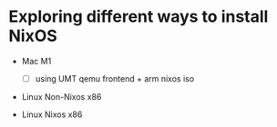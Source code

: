 # Exploring different ways to install NixOS

- Mac M1
    - [  ] using UMT qemu frontend + arm nixos iso

- Linux Non-Nixos x86

- Linux Nixos x86
